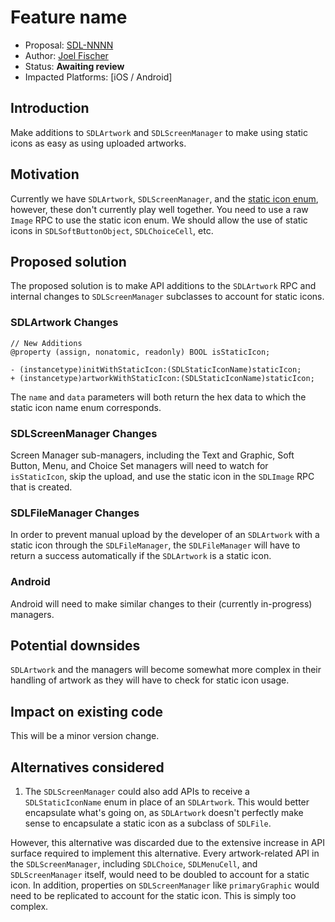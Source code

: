 # Feature name

* Proposal: [SDL-NNNN](NNNN-sdlartwork-static-icons.md)
* Author: [Joel Fischer](https://github.com/joeljfischer)
* Status: **Awaiting review**
* Impacted Platforms: [iOS / Android]

## Introduction

Make additions to `SDLArtwork` and `SDLScreenManager` to make using static icons as easy as using uploaded artworks.

## Motivation

Currently we have `SDLArtwork`, `SDLScreenManager`, and the [static icon enum](https://github.com/smartdevicelink/sdl_evolution/blob/master/proposals/0159-Static-SDL-Icon-Names-Enum.md), however, these don't currently play well together. You need to use a raw `Image` RPC to use the static icon enum. We should allow the use of static icons in `SDLSoftButtonObject`, `SDLChoiceCell`, etc.

## Proposed solution

The proposed solution is to make API additions to the `SDLArtwork` RPC and internal changes to `SDLScreenManager` subclasses to account for static icons.

### SDLArtwork Changes

```objc
// New Additions
@property (assign, nonatomic, readonly) BOOL isStaticIcon;

- (instancetype)initWithStaticIcon:(SDLStaticIconName)staticIcon;
+ (instancetype)artworkWithStaticIcon:(SDLStaticIconName)staticIcon;
```

The `name` and `data` parameters will both return the hex data to which the static icon name enum corresponds.

### SDLScreenManager Changes
Screen Manager sub-managers, including the Text and Graphic, Soft Button, Menu, and Choice Set managers will need to watch for `isStaticIcon`, skip the upload, and use the static icon in the `SDLImage` RPC that is created.

### SDLFileManager Changes
In order to prevent manual upload by the developer of an `SDLArtwork` with a static icon through the `SDLFileManager`, the `SDLFileManager` will have to return a success automatically if the `SDLArtwork` is a static icon.

### Android
Android will need to make similar changes to their (currently in-progress) managers.

## Potential downsides

`SDLArtwork` and the managers will become somewhat more complex in their handling of artwork as they will have to check for static icon usage.

## Impact on existing code

This will be a minor version change.

## Alternatives considered

1. The `SDLScreenManager` could also add APIs to receive a `SDLStaticIconName` enum in place of an `SDLArtwork`. This would better encapsulate what's going on, as `SDLArtwork` doesn't perfectly make sense to encapsulate a static icon as a subclass of `SDLFile`.

However, this alternative was discarded due to the extensive increase in API surface required to implement this alternative. Every artwork-related API in the `SDLScreenManager`, including `SDLChoice`, `SDLMenuCell`, and `SDLScreenManager` itself, would need to be doubled to account for a static icon. In addition, properties on `SDLScreenManager` like `primaryGraphic` would need to be replicated to account for the static icon. This is simply too complex.